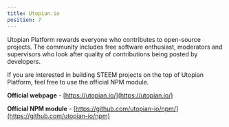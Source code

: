 ```yaml
---
title: Utopian.io 
position: 7
---
```


Utopian Platform rewards everyone who contributes to open-source projects. The community includes free software enthusiast, moderators and supervisors who look after quality of contributions being posted by developers.

If you are interested in building STEEM projects on the top of Utopian Platform, feel free to use the official NPM module.

**Official webpage** - [https://utopian.io/](https://utopian.io/)

**Official NPM module** - [https://github.com/utopian-io/npm/](https://github.com/utopian-io/npm)
